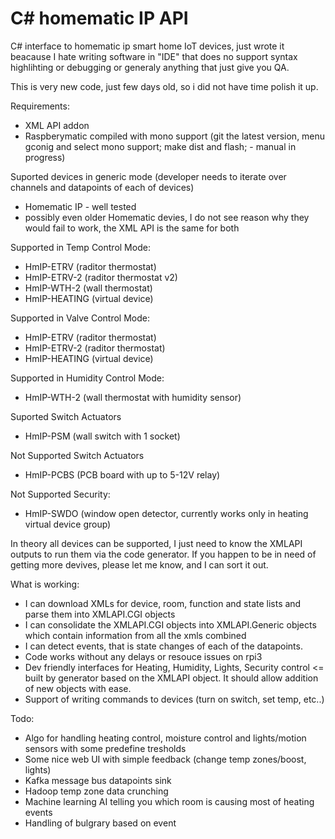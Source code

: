 # C# homematic IP API
C# interface to homematic ip smart home IoT devices, just wrote it beacause I hate writing software in "IDE" that does no support syntax highlihting or debugging or generaly anything that just give you QA.

This is very new code, just few days old, so i did not have time polish it up.

Requirements:
- XML API addon 
- Raspberymatic compiled with mono support (git the latest version, menu gconig and select mono support; make dist and flash; - manual in progress)

Suported devices in generic mode (developer needs to iterate over channels and datapoints of each of devices)
-  Homematic IP - well tested
-  possibly even older Homematic devies, I do not see reason why they would fail to work, the XML API is the same for both

Supported in Temp Control Mode:
- HmIP-ETRV (raditor thermostat)
- HmIP-ETRV-2 (raditor thermostat v2) 
- HmIP-WTH-2 (wall thermostat)
- HmIP-HEATING (virtual device)

Supported in Valve Control Mode:
- HmIP-ETRV (raditor thermostat)
- HmIP-ETRV-2 (raditor thermostat)
- HmIP-HEATING (virtual device)

Supported in Humidity Control Mode:
- HmIP-WTH-2 (wall thermostat with humidity sensor)

Suported Switch Actuators
- HmIP-PSM (wall switch with 1 socket)

Not Supported Switch Actuators
- HmIP-PCBS (PCB board with up to 5-12V relay)

Not Supported Security:
- HmIP-SWDO (window open detector, currently works only in heating virtual device group) 

In theory all devices can be supported, I just need to know the XMLAPI outputs to run them via the code generator. If you happen to be in need of getting more devives, please let me know, and I can sort it out.

What is working:
- I can download XMLs for device, room, function and state lists and parse them into XMLAPI.CGI objects
- I can consolidate the XMLAPI.CGI objects into XMLAPI.Generic objects which contain information from all the xmls combined
- I can detect events, that is state changes of each of the datapoints.
- Code works without any delays or resouce issues on rpi3
- Dev friendly interfaces for Heating, Humidity, Lights, Security control <= built by generator based on the XMLAPI object. It should allow addition of new objects with ease.
- Support of writing commands to devices (turn on switch, set temp, etc..)

Todo:
- Algo for handling heating control, moisture control and lights/motion sensors with some predefine tresholds
- Some nice web UI with simple feedback (change temp zones/boost, lights) 
- Kafka message bus datapoints sink
- Hadoop temp zone data crunching
- Machine learning AI telling you which room is causing most of heating events
- Handling of bulgrary based on event
 
